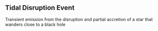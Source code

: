 ## Tidal Disruption Event

Transient emission from the disruption and partial accretion of a star that wanders close to a black hole